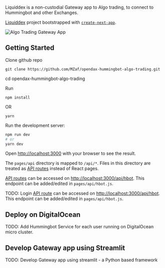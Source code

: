 Liquiddex is a non-custodial Gateway app to Algo trading, to connect to Hummingbot and other Exchanges.

[Liquiddex](http://www.liquiddex.io/) project bootstrapped with [`create-next-app`](https://github.com/vercel/next.js/tree/canary/packages/create-next-app).

![Algo Trading Gateway App](https://github.com/openware/meta/raw/main/images/github_opendax.png)

## Getting Started

Clone github repo
```
git clone https://github.com/MZaf/opendax-hummingbot-algo-trading.git
```

cd opendax-hummingbot-algo-trading

Run
```
npm install
```
OR
```
yarn 
```

Run the development server:

```bash
npm run dev
# or
yarn dev
```

Open [http://localhost:3000](http://localhost:3000) with your browser to see the result.

The `pages/api` directory is mapped to `/api/*`. Files in this directory are treated as [API routes](https://nextjs.org/docs/api-routes/introduction) instead of React pages.

[API routes](https://nextjs.org/docs/api-routes/introduction) can be accessed on [http://localhost:3000/api/hbot](http://localhost:3000/api/hbot). This endpoint can be added/edited in `pages/api/hbot.js`.

TODO: Login [API route](https://nextjs.org/docs/api-routes/introduction) can be accessed on [http://localhost:3000/api/hbot](http://localhost:3000/api/auth/email). This endpoint can be added/edited in `pages/api/hbot.js`.


## Deploy on DigitalOcean

TODO:
Add Hummingbot Service for each user running on DigitalOcean micro cluster. 

## Develop Gateway app using Streamlit
TODO:
Develop Gateway app using streamlit - a Python based framework 